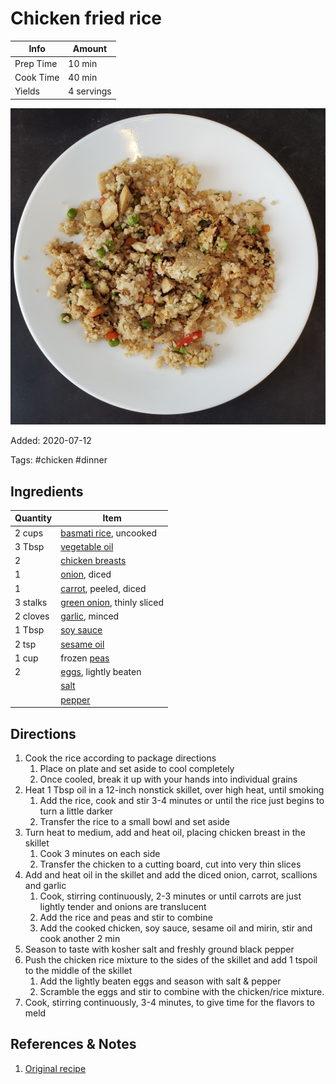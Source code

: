 # Chicken fried rice

| Info      | Amount     |
| --------- | ---------- |
| Prep Time | 10 min     |
| Cook Time | 40 min     |
| Yields    | 4 servings |

![Chicken fried rice](../_assets/chicken-fried-rice.jpg)

Added: 2020-07-12

Tags: #chicken #dinner

## Ingredients

| Quantity | Item                                                          |
| -------- | ------------------------------------------------------------- |
| 2 cups   | [basmati rice](../Ingredients/rice.md), uncooked              |
| 3 Tbsp   | [vegetable oil](../Ingredients/vegetable%20oil.md)            |
| 2        | [chicken breasts](../Ingredients/chicken%20breast.md)         |
| 1        | [onion](../Ingredients/onion.md), diced                       |
| 1        | [carrot](../Ingredients/carrot.md), peeled, diced             |
| 3 stalks | [green onion](../Ingredients/green%20onion.md), thinly sliced |
| 2 cloves | [garlic](../Ingredients/garlic.md), minced                    |
| 1 Tbsp   | [soy sauce](../Ingredients/soy%20sauce.md)                    |
| 2 tsp    | [sesame oil](../Ingredients/sesame%20oil.md)                  |
| 1 cup    | frozen [peas](../Ingredients/peas.md)                         |
| 2        | [eggs](../Ingredients/cherry%20tomato.md), lightly beaten     |
|          | [salt](../Ingredients/salt.md)                                |
|          | [pepper](../Ingredients/pepper.md)                            |

## Directions

1. Cook the rice according to package directions
   1. Place on plate and set aside to cool completely
   2. Once cooled, break it up with your hands into individual grains
2. Heat 1 Tbsp oil in a 12-inch nonstick skillet, over high heat, until smoking
   1. Add the rice, cook and stir 3-4 minutes or until the rice just begins to turn a little darker
   2. Transfer the rice to a small bowl and set aside
3. Turn heat to medium, add and heat oil, placing chicken breast in the skillet
   1. Cook 3 minutes on each side
   2. Transfer the chicken to a cutting board, cut into very thin slices
4. Add and heat oil in the skillet and add the diced onion, carrot, scallions and garlic
   1. Cook, stirring continuously, 2-3 minutes or until carrots are just lightly tender and onions are translucent
   2. Add the rice and peas and stir to combine
   3. Add the cooked chicken, soy sauce, sesame oil and mirin, stir and cook another 2 min
5. Season to taste with kosher salt and freshly ground black pepper
6. Push the chicken rice mixture to the sides of the skillet and add 1 tspoil to the middle of the skillet
   1. Add the lightly beaten eggs and season with salt & pepper
   2. Scramble the eggs and stir to combine with the chicken/rice mixture.
7. Cook, stirring continuously, 3-4 minutes, to give time for the flavors to meld

## References & Notes

1. [Original recipe](https://easychickenrecipes.com/wprm_print/973)
